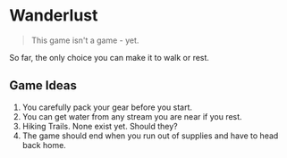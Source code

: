 # Wanderlust

> This game isn't a game - yet.

So far, the only choice you can make it to walk or rest.


## Game Ideas

1. You carefully pack your gear before you start.
2. You can get water from any stream you are near if you rest.
3. Hiking Trails. None exist yet. Should they?
4. The game should end when you run out of supplies and have to head back home.
